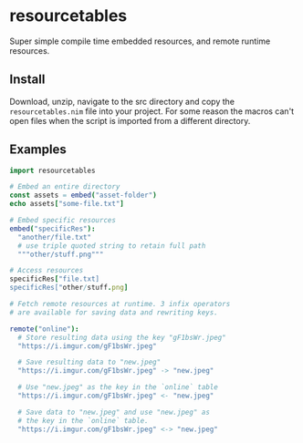 # resourcetables
 Super simple compile time embedded resources, and remote runtime resources.

## Install

Download, unzip, navigate to the src directory and copy the `resourcetables.nim` file into your project.  For some reason the macros can't open files when the script is imported from a different directory.

## Examples

```nim
import resourcetables

# Embed an entire directory
const assets = embed("asset-folder")
echo assets["some-file.txt"]

# Embed specific resources
embed("specificRes"):
  "another/file.txt"
  # use triple quoted string to retain full path
  """other/stuff.png"""  

# Access resources
specificRes["file.txt]
specificRes["other/stuff.png]

# Fetch remote resources at runtime. 3 infix operators
# are available for saving data and rewriting keys.

remote("online"):
  # Store resulting data using the key "gF1bsWr.jpeg"
  "https://i.imgur.com/gF1bsWr.jpeg"

  # Save resulting data to "new.jpeg"
  "https://i.imgur.com/gF1bsWr.jpeg" -> "new.jpeg"

  # Use "new.jpeg" as the key in the `online` table
  "https://i.imgur.com/gF1bsWr.jpeg" <- "new.jpeg"

  # Save data to "new.jpeg" and use "new.jpeg" as 
  # the key in the `online` table.
  "https://i.imgur.com/gF1bsWr.jpeg" <-> "new.jpeg"   
```
